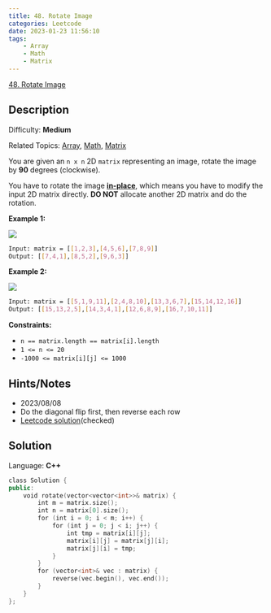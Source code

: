 ```yaml
---
title: 48. Rotate Image
categories: Leetcode
date: 2023-01-23 11:56:10
tags:
    - Array
    - Math
    - Matrix
---
```


[48\. Rotate Image](https://leetcode.com/problems/rotate-image/)

## Description

Difficulty: **Medium**

Related Topics: [Array](https://leetcode.com/tag/array/), [Math](https://leetcode.com/tag/math/), [Matrix](https://leetcode.com/tag/matrix/)

You are given an `n x n` 2D `matrix` representing an image, rotate the image by **90** degrees (clockwise).

You have to rotate the image [**in-place**](https://en.wikipedia.org/wiki/In-place_algorithm), which means you have to modify the input 2D matrix directly. **DO NOT** allocate another 2D matrix and do the rotation.

**Example 1:**

![](https://assets.leetcode.com/uploads/2020/08/28/mat1.jpg)

```bash
Input: matrix = [[1,2,3],[4,5,6],[7,8,9]]
Output: [[7,4,1],[8,5,2],[9,6,3]]
```

**Example 2:**

![](https://assets.leetcode.com/uploads/2020/08/28/mat2.jpg)

```bash
Input: matrix = [[5,1,9,11],[2,4,8,10],[13,3,6,7],[15,14,12,16]]
Output: [[15,13,2,5],[14,3,4,1],[12,6,8,9],[16,7,10,11]]
```

**Constraints:**

* `n == matrix.length == matrix[i].length`
* `1 <= n <= 20`
* `-1000 <= matrix[i][j] <= 1000`

## Hints/Notes

* 2023/08/08
* Do the diagonal flip first, then reverse each row
* [Leetcode solution](https://leetcode.com/problems/rotate-image/editorial/)(checked)

## Solution

Language: **C++**

```C++
class Solution {
public:
    void rotate(vector<vector<int>>& matrix) {
        int m = matrix.size();
        int n = matrix[0].size();
        for (int i = 0; i < m; i++) {
            for (int j = 0; j < i; j++) {
                int tmp = matrix[i][j];
                matrix[i][j] = matrix[j][i];
                matrix[j][i] = tmp;
            }
        }
        for (vector<int>& vec : matrix) {
            reverse(vec.begin(), vec.end());
        }
    }
};
```
